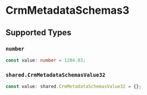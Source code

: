 # CrmMetadataSchemas3


## Supported Types

### `number`

```typescript
const value: number = 1284.03;
```

### `shared.CrmMetadataSchemasValue32`

```typescript
const value: shared.CrmMetadataSchemasValue32 = {};
```

